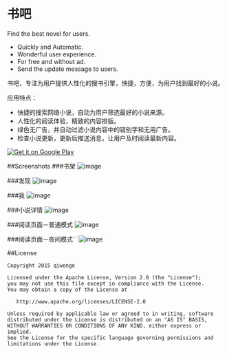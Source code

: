 书吧
==============
Find the best novel for users.

* Quickly and Automatic.
* Wonderful user experience.
* For free and without ad.
* Send the update message to users.

书吧，专注为用户提供人性化的搜书引擎，快捷，方便，为用户找到最好的小说。

应用特点：

* 快捷的搜索网络小说，自动为用户筛选最好的小说来源。
* 人性化的阅读体验，精致的内容排版。
* 绿色无广告，并自动过滤小说内容中的错别字和无用广告。
* 检查小说更新，更新后推送消息，让用户及时阅读最新内容。 


[![Get it on Google Play](art/googleplay.png)][1]

##Screenshots
###书架
![image](art/1.png)

###发现
![image](art/2.png)

###我
![image](art/3.png)

###小说详情
![image](art/4.png)

###阅读页面－普通模式
![image](art/5.png)

###阅读页面－夜间模式``
![image](art/6.png)

##License

    Copyright 2015 qiwenge

    Licensed under the Apache License, Version 2.0 (the "License");
    you may not use this file except in compliance with the License.
    You may obtain a copy of the License at

       http://www.apache.org/licenses/LICENSE-2.0

    Unless required by applicable law or agreed to in writing, software
    distributed under the License is distributed on an "AS IS" BASIS,
    WITHOUT WARRANTIES OR CONDITIONS OF ANY KIND, either express or implied.
    See the License for the specific language governing permissions and
    limitations under the License.

[1]:https://play.google.com/store/apps/details?id=com.qiwenge.android